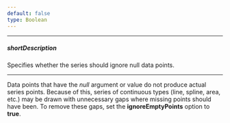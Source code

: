 ```yaml
---
default: false
type: Boolean
---
```

---
##### shortDescription
Specifies whether the series should ignore null data points.

---
Data points that have the _null_ argument or value do not produce actual series points. Because of this, series of continuous types (line, spline, area, etc.) may be drawn with unnecessary gaps where missing points should have been. To remove these gaps, set the **ignoreEmptyPoints** option to **true**.